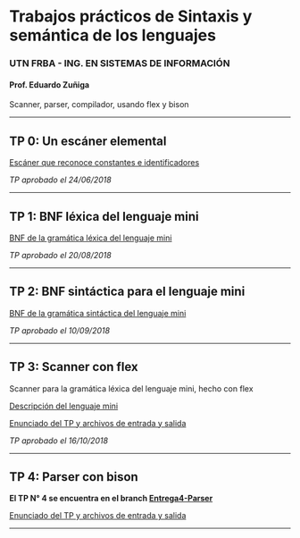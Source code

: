 # Trabajos prácticos de Sintaxis y semántica de los lenguajes 
### UTN FRBA - ING. EN SISTEMAS DE INFORMACIÓN
#### Prof. Eduardo Zuñiga
Scanner, parser, compilador, usando flex y bison


*****************************************************************************************************


## TP 0: Un escáner elemental

[Escáner que reconoce constantes e identificadores](https://github.com/mari967/TP0-Scanner "TP0 en github")

*TP aprobado el 24/06/2018*


*****************************************************************************************************


## TP 1: BNF léxica del lenguaje mini

[BNF de la gramática léxica del lenguaje mini](https://docs.google.com/document/d/1fIR2U-Uh80MAHeovVEe_INCjC02yckCTc2pPF_TzYuc/edit?usp=sharing "BNF léxica (Google docs)")

*TP aprobado el 20/08/2018*


*****************************************************************************************************


## TP 2: BNF sintáctica para el lenguaje mini

[BNF de la gramática sintáctica del lenguaje mini](https://docs.google.com/document/d/1VajAU7vCbNbhBIx_YGUH1oR08NOPuOQQF2ZWA8Tv6W8/edit?usp=sharing "BNF sintactica (Google docs)")

*TP aprobado el 10/09/2018*


*****************************************************************************************************


## TP 3: Scanner con flex
Scanner para la gramática léxica del lenguaje mini, hecho con flex

[Descripción del lenguaje mini](https://www.dropbox.com/sh/nr1zia5bz1tgdu0/AADUBdpuTfHwMc2rTkVTZyNba/TP/LenguajeMini.pdf?dl=0 "Lenguaje mini (Dropbox)")

[Enunciado del TP y archivos de entrada y salida](https://www.dropbox.com/sh/nr1zia5bz1tgdu0/AADwcqguKdHIk223JilMvneFa/TP/TP3.7z?dl=0 "TP3 (Dropbox)")

*TP aprobado el 16/10/2018*


*****************************************************************************************************


## TP 4: Parser con bison
**El TP N° 4 se encuentra en el branch 
[Entrega4-Parser](https://github.com/mari967/TP-3---Scanner/tree/Entrega4-Parser "Scanner y parser")**

[Enunciado del TP y archivos de entrada y salida](https://www.dropbox.com/sh/nr1zia5bz1tgdu0/AAAcUbBQiNZWP07wWFU29d-ua/TP?dl=0&preview=TP4.7z&subfolder_nav_tracking=1 "TP3 (Dropbox)")


*****************************************************************************************************
